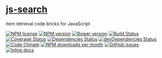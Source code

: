 [js-search](http://aureooms.github.io/js-search)
==

item retrieval code bricks for JavaScript

[![NPM license](https://img.shields.io/npm/l/@aureooms/js-search.svg?style=flat)](https://raw.githubusercontent.com/aureooms/js-search/master/LICENSE)
[![NPM version](https://img.shields.io/npm/v/@aureooms/js-search.svg?style=flat)](https://www.npmjs.org/package/@aureooms/js-search)
[![Bower version](https://img.shields.io/bower/v/@aureooms/js-search.svg?style=flat)](http://bower.io/search/?q=@aureooms/js-search)
[![Build Status](https://img.shields.io/travis/aureooms/js-search.svg?style=flat)](https://travis-ci.org/aureooms/js-search)
[![Coverage Status](https://img.shields.io/coveralls/aureooms/js-search.svg?style=flat)](https://coveralls.io/r/aureooms/js-search)
[![Dependencies Status](https://img.shields.io/david/aureooms/js-search.svg?style=flat)](https://david-dm.org/aureooms/js-search#info=dependencies)
[![devDependencies Status](https://img.shields.io/david/dev/aureooms/js-search.svg?style=flat)](https://david-dm.org/aureooms/js-search#info=devDependencies)
[![Code Climate](https://img.shields.io/codeclimate/github/aureooms/js-search.svg?style=flat)](https://codeclimate.com/github/aureooms/js-search)
[![NPM downloads per month](https://img.shields.io/npm/dm/@aureooms/js-search.svg?style=flat)](https://www.npmjs.org/package/@aureooms/js-search)
[![GitHub issues](https://img.shields.io/github/issues/aureooms/js-search.svg?style=flat)](https://github.com/aureooms/js-search/issues)
[![Inline docs](http://inch-ci.org/github/aureooms/js-search.svg?branch=master&style=shields)](http://inch-ci.org/github/aureooms/js-search)
